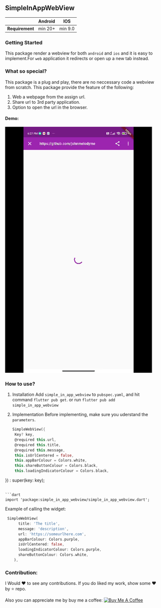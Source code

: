## SimpleInAppWebView
 
|                 | Android        | IOS     |
|-----------------|----------------|---------|
| **Requirement** | min 20+        | min 9.0 |

### Getting Started
This package render a webview for both `android` and `ios` and it is easy to implement.For `web` application it redirects or open up a new tab instead. 

### What so special?
This package is a plug and play, there are no neccessary code a webview from scratch. This package provide the feature of the following: 

1. Web a webpage from the assign url.
2. Share url to 3rd party application.
3. Option to open the url in the browser.

#### Demo: 
![demo](demo.gif)

### How to use? 

1. Installation
    Add `simple_in_app_webview` to `pubspec.yaml`, and hit command `flutter pub get`.
    or
    run `flutter pub add simple_in_app_webview`

2. Implementation
   Before implementing, make sure you uderstand the `parameters`.

   ```dart
   SimpleWebView({
    Key? key,
    @required this.url,
    @required this.title,
    @required this.message,
    this.isUrlCentered = false,
    this.appBarColour = Colors.white,
    this.shareButtonColour = Colors.black,
    this.loadingIndicatorColour = Colors.black,
  }) : super(key: key);
  ```
  
  ```dart
  import 'package:simple_in_app_webview/simple_in_app_webview.dart';
  ```
  
  Example of calling the widget: 
  ```dart
   SimpleWebView(
        title: 'The title',
        message: 'description',
        url: 'https://someurlhere.com',
        appBarColour: Colors.purple, 
        isUrlCentered: false,
        loadingIndicatorColour: Colors.purple,
        shareButtonColour: Colors.white,
      ),
  ```

### Contribution: 
I Would ❤️ to see any contributions. If you do liked my work, show some ❤️ by ⭐ repo.

Also you can appreciate me by buy me a coffee:
<a href="https://www.buymeacoffee.com/johnmelodymel" target="_blank"><img src="https://cdn.buymeacoffee.com/buttons/v2/default-yellow.png" alt="Buy Me A Coffee" style="height: 60px !important;width: 217px !important;" ></a>